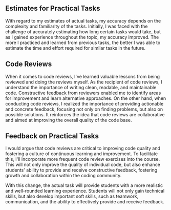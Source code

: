 ## Estimates for Practical Tasks
With regard to my estimates of actual tasks, my accuracy depends on the complexity and familiarity of the tasks. 
Initially, I was faced with the challenge of accurately estimating how long certain tasks would take, but as I gained experience throughout the topic, my accuracy improved. 
The more I practiced and learned from previous tasks, the better I was able to estimate the time and effort required for similar tasks in the future.
## Code Reviews
When it comes to code reviews, I've learned valuable lessons from being reviewed and doing the reviews myself. 
As the recipient of code reviews, I understand the importance of writing clean, readable, and maintainable code. 
Constructive feedback from reviewers enabled me to identify areas for improvement and learn alternative approaches. 
On the other hand, when conducting code reviews, I realized the importance of providing actionable and concrete feedback, focusing not only on finding problems, but also on possible solutions. 
It reinforces the idea that code reviews are collaborative and aimed at improving the overall quality of the code base.
## Feedback on Practical Tasks
I would argue that code reviews are critical to improving code quality and fostering a culture of continuous learning and improvement. 
To facilitate this, I'll incorporate more frequent code review exercises into the course. 
This will not only improve the quality of individual code, but also enhance students' ability to provide and receive constructive feedback, fostering growth and collaboration within the coding community.

With this change, the actual task will provide students with a more realistic and well-rounded learning experience. 
Students will not only gain technical skills, but also develop important soft skills, such as teamwork, communication, and the ability to effectively provide and receive feedback.